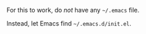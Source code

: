For this to work, do _not_ have any `~/.emacs` file.

Instead, let Emacs find `~/.emacs.d/init.el`.

